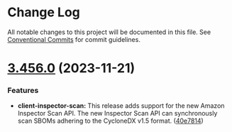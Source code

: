 # Change Log

All notable changes to this project will be documented in this file.
See [Conventional Commits](https://conventionalcommits.org) for commit guidelines.

# [3.456.0](https://github.com/aws/aws-sdk-js-v3/compare/v3.455.0...v3.456.0) (2023-11-21)


### Features

* **client-inspector-scan:** This release adds support for the new Amazon Inspector Scan API. The new Inspector Scan API can synchronously scan SBOMs adhering to the CycloneDX v1.5 format. ([40e7814](https://github.com/aws/aws-sdk-js-v3/commit/40e781445c4da50a822357ac10c295f6d7d4c253))
